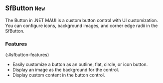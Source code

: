 ## SfButton `New`

The Button in .NET MAUI is a custom button control with UI customization. You can configure icons, background images, and corner edge radii in the SfButton.

### Features
{:#sfbutton-features}

* Easily customize a button as an outline, flat, circle, or icon button.
* Display an image as the background for the control.
* Display custom content in the button control.
